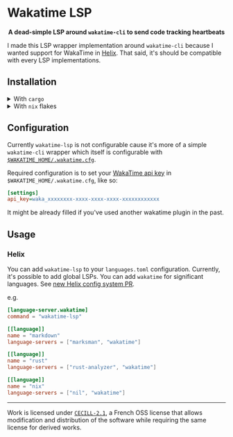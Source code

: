 # Wakatime LSP

<p align="center"><strong>
A dead-simple LSP around <code>wakatime-cli</code> to send code tracking heartbeats
</strong></p>


I made this LSP wrapper implementation around `wakatime-cli` because I wanted support for WakaTime in [Helix](https://github.com/helix-editor/helix). That said, it's should be compatible with every LSP implementations.

## Installation

<details>
  <summary>With <code>cargo</code></summary>

Install from repository with cargo:

```sh
cargo install --git https://github.com/mrnossiom/wakatime-lsp
```

While `wakatime-lsp` seems to work fine for my use case right now, I don't want to publish on `crates.io` rightaway.

You will also need `wakatime-cli` in path which you can download:

- With you prefered package manager at [`wakatime` repology](https://repology.org/project/wakatime/versions) or [`wakatime-cli` repology](https://repology.org/project/wakatime-cli/versions)
- or from [WakaTime repository artefacts](https://github.com/wakatime/wakatime-cli/releases/latest)

</details>

<details>
  <summary>With <code>nix</code> flakes</summary>

A `flake.nix` is available which means that you can use `github:mrnossiom/wakatime-lsp` as a flake identifier, so you can.

- import this repository in your flake inputs

  ```nix
  {
    wakatime-lsp.url = "github:mrnossiom/wakatime-lsp";
    wakatime-lsp.inputs.nixpkgs.follows = "nixpkgs";
  }
  ```

  Add the package to your [NixOS](https://nixos.org/) or [Home Manager](https://github.com/nix-community/home-manager) packages depending on your installation.

- use with `nix shell`/`nix run` for temporary testing

  e.g. `nix shell github:mrnossiom/wakatime-lsp`

- use with `nix profile` for imperative installation

  e.g. `nix profile install github:mrnossiom/wakatime-lsp`

Package is reachable under `packages.${system}.default` or `packages.${system}.wakatime-lsp`.

</details>

## Configuration

Currently `wakatime-lsp` is not configurable cause it's more of a simple `wakatime-cli` wrapper which itself is configurable with [`$WAKATIME_HOME/.wakatime.cfg`](https://github.com/wakatime/wakatime-cli/blob/develop/USAGE.md#ini-config-file).

Required configuration is to set your [WakaTime api key](https://wakatime.com/settings/api-key) in `$WAKATIME_HOME/.wakatime.cfg`, like so:

```ini
[settings]
api_key=waka_xxxxxxxx-xxxx-xxxx-xxxx-xxxxxxxxxxxx
```

It might be already filled if you've used another wakatime plugin in the past.

## Usage

### Helix

You can add `wakatime-lsp` to your `languages.toml` configuration. Currently, it's possible to add global LSPs. You can add `wakatime` for significant languages. See [new Helix config system PR](https://github.com/helix-editor/helix/pull/9318).

e.g.

```toml
[language-server.wakatime]
command = "wakatime-lsp"

[[language]]
name = "markdown"
language-servers = ["marksman", "wakatime"]

[[language]]
name = "rust"
language-servers = ["rust-analyzer", "wakatime"]

[[language]]
name = "nix"
language-servers = ["nil", "wakatime"]
```

---

Work is licensed under [`CECILL-2.1`](https://choosealicense.com/licenses/cecill-2.1/), a French OSS license that allows modification and distribution of the software while requiring the same license for derived works.
